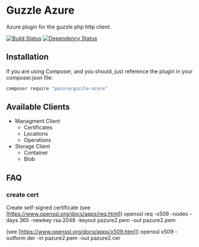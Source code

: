 Guzzle Azure
============

Azure plugin for the guzzle php http client.

[![Build Status](https://secure.travis-ci.org/gimler/guzzle-azure.png?branch=master)](http://travis-ci.org/gimler/guzzle-azure)
[![Dependency Status](https://www.versioneye.com/user/projects/525fcb36632bac28670000ad/badge.png)](https://www.versioneye.com/user/projects/525fcb36632bac28670000ad)

## Installation

If you are using Composer, and you should, just reference the plugin in your composer.json file:

``` sh
composer require "pazure/guzzle-azure"
```

## Available Clients

* Managment Client
  * Certificates
  * Locations
  * Operations
* Storage Client
  * Container
  * Blob

## FAQ

### create cert

Create self-signed certificate (see [https://www.openssl.org/docs/apps/req.html])
openssl req -x509 -nodes -days 365 -newkey rsa:2048 -keyout pazure2.pem -out pazure2.pem

(see [https://www.openssl.org/docs/apps/x509.html])
openssl x509 -outform der -in pazure2.pem -out pazure2.cer